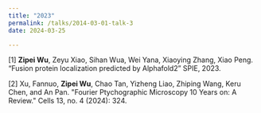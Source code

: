 ```yaml
---
title: "2023"
permalink: /talks/2014-03-01-talk-3
date: 2024-03-25

---
```


[1] **Zipei Wu**, Zeyu Xiao, Sihan Wua, Wei Yana, Xiaoying Zhang, Xiao Peng. “Fusion protein localization predicted by Alphafold2” SPIE, 2023.

[2] Xu, Fannuo, **Zipei Wu**, Chao Tan, Yizheng Liao, Zhiping Wang, Keru Chen, and An Pan. "Fourier Ptychographic Microscopy 10 Years on: A Review." Cells 13, no. 4 (2024): 324.


